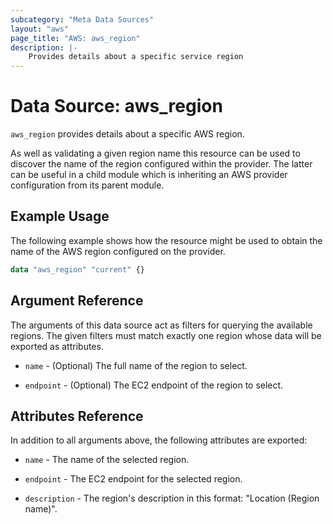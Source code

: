 ```yaml
---
subcategory: "Meta Data Sources"
layout: "aws"
page_title: "AWS: aws_region"
description: |-
    Provides details about a specific service region
---
```


# Data Source: aws_region

`aws_region` provides details about a specific AWS region.

As well as validating a given region name this resource can be used to
discover the name of the region configured within the provider. The latter
can be useful in a child module which is inheriting an AWS provider
configuration from its parent module.

## Example Usage

The following example shows how the resource might be used to obtain
the name of the AWS region configured on the provider.

```terraform
data "aws_region" "current" {}
```

## Argument Reference

The arguments of this data source act as filters for querying the available
regions. The given filters must match exactly one region whose data will be
exported as attributes.

* `name` - (Optional) The full name of the region to select.

* `endpoint` - (Optional) The EC2 endpoint of the region to select.

## Attributes Reference

In addition to all arguments above, the following attributes are exported:

* `name` - The name of the selected region.

* `endpoint` - The EC2 endpoint for the selected region.

* `description` - The region's description in this format: "Location (Region name)".
